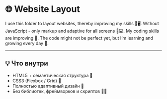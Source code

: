 # 🌐 Website Layout

I use this folder to layout websites, thereby improving my skills 💪🖥️. 
Without JavaScript - only markup and adaptive for all screens 📱💻.
My coding skills are improving 💪.
The code might not be perfect yet, but I’m learning and growing every day 🚀.

---

## 💡 Что внутри

- HTML5 + семантическая структура 📄
- CSS3 (Flexbox / Grid) 🎨
- Полностью адаптивный дизайн 📐
- Без библиотек, фреймворков и скриптов 🚫🧩
